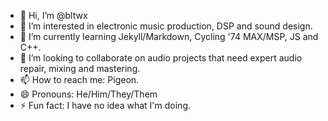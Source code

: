 - 👋 Hi, I’m @bltwx
- 👀 I’m interested in electronic music production, DSP and sound design.
- 🌱 I’m currently learning Jekyll/Markdown, Cycling '74 MAX/MSP, JS and C++.
- 💞️ I’m looking to collaborate on audio projects that need expert audio repair, mixing and mastering.
- 📫 How to reach me: Pigeon.
- 😄 Pronouns: He/Him/They/Them
- ⚡ Fun fact: I have no idea what I'm doing.

<!---
bltwx/bltwx is a ✨ special ✨ repository because its `README.md` (this file) appears on your GitHub profile.
You can click the Preview link to take a look at your changes.
--->
